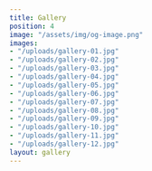 ```yaml
---
title: Gallery
position: 4
image: "/assets/img/og-image.png"
images:
- "/uploads/gallery-01.jpg"
- "/uploads/gallery-02.jpg"
- "/uploads/gallery-03.jpg"
- "/uploads/gallery-04.jpg"
- "/uploads/gallery-05.jpg"
- "/uploads/gallery-06.jpg"
- "/uploads/gallery-07.jpg"
- "/uploads/gallery-08.jpg"
- "/uploads/gallery-09.jpg"
- "/uploads/gallery-10.jpg"
- "/uploads/gallery-11.jpg"
- "/uploads/gallery-12.jpg"
layout: gallery
---
```


